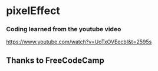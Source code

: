 # pixelEffect

### Coding learned from the youtube video 

https://www.youtube.com/watch?v=UoTxOVEecbI&t=2595s

## Thanks to FreeCodeCamp
